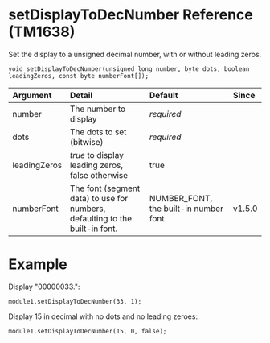 # setDisplayToDecNumber Reference (TM1638) #

Set the display to a unsigned decimal number, with or without leading zeros.

```
void setDisplayToDecNumber(unsigned long number, byte dots, boolean leadingZeros, const byte numberFont[]);
```

| Argument | Detail | Default | Since |
|:---------|:-------|:--------|:------|
| number | The number to display | _required_ |  |
| dots | The dots to set (bitwise) | _required_ |  |
| leadingZeros | _true_ to display leading zeros, false otherwise | true |  |
| numberFont | The font (segment data) to use for numbers, defaulting to the built-in font. | NUMBER\_FONT, the built-in number font | v1.5.0 |

# Example #

Display "00000033.":
```
module1.setDisplayToDecNumber(33, 1);
```

Display 15 in decimal with no dots and no leading zeroes:
```
module1.setDisplayToDecNumber(15, 0, false);
```